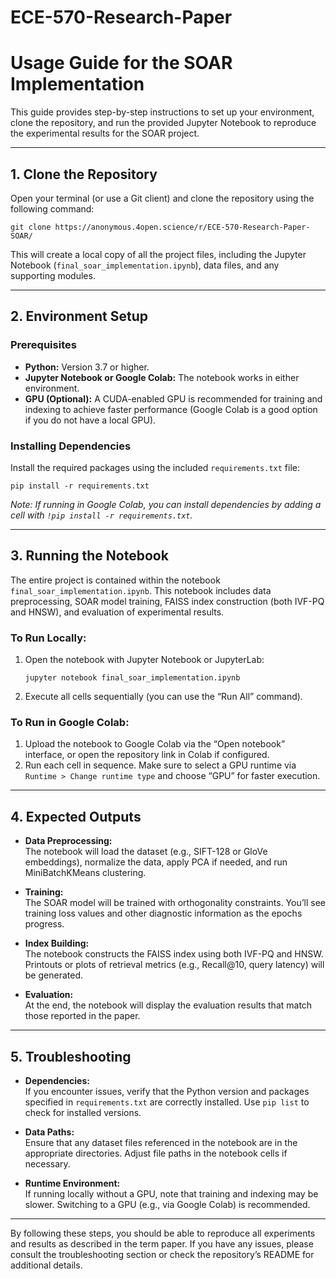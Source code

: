 # ECE-570-Research-Paper

# Usage Guide for the SOAR Implementation

This guide provides step-by-step instructions to set up your environment, clone the repository, and run the provided Jupyter Notebook to reproduce the experimental results for the SOAR project.

---

## 1. Clone the Repository

Open your terminal (or use a Git client) and clone the repository using the following command:

```
git clone https://anonymous.4open.science/r/ECE-570-Research-Paper-SOAR/
```

This will create a local copy of all the project files, including the Jupyter Notebook (`final_soar_implementation.ipynb`), data files, and any supporting modules.

---

## 2. Environment Setup

### Prerequisites

- **Python:** Version 3.7 or higher.
- **Jupyter Notebook or Google Colab:** The notebook works in either environment.
- **GPU (Optional):** A CUDA-enabled GPU is recommended for training and indexing to achieve faster performance (Google Colab is a good option if you do not have a local GPU).

### Installing Dependencies


Install the required packages using the included `requirements.txt` file:

```
pip install -r requirements.txt
```

*Note: If running in Google Colab, you can install dependencies by adding a cell with `!pip install -r requirements.txt`.*

---

## 3. Running the Notebook

The entire project is contained within the notebook `final_soar_implementation.ipynb`. This notebook includes data preprocessing, SOAR model training, FAISS index construction (both IVF-PQ and HNSW), and evaluation of experimental results.

### To Run Locally:

1. Open the notebook with Jupyter Notebook or JupyterLab:
   ```
   jupyter notebook final_soar_implementation.ipynb
   ```
2. Execute all cells sequentially (you can use the “Run All” command).

### To Run in Google Colab:

1. Upload the notebook to Google Colab via the “Open notebook” interface, or open the repository link in Colab if configured.
2. Run each cell in sequence. Make sure to select a GPU runtime via `Runtime > Change runtime type` and choose “GPU” for faster execution.

---

## 4. Expected Outputs

- **Data Preprocessing:**  
  The notebook will load the dataset (e.g., SIFT-128 or GloVe embeddings), normalize the data, apply PCA if needed, and run MiniBatchKMeans clustering.
  
- **Training:**  
  The SOAR model will be trained with orthogonality constraints. You’ll see training loss values and other diagnostic information as the epochs progress.

- **Index Building:**  
  The notebook constructs the FAISS index using both IVF-PQ and HNSW. Printouts or plots of retrieval metrics (e.g., Recall@10, query latency) will be generated.

- **Evaluation:**  
  At the end, the notebook will display the evaluation results that match those reported in the paper.

---

## 5. Troubleshooting

- **Dependencies:**  
  If you encounter issues, verify that the Python version and packages specified in `requirements.txt` are correctly installed. Use `pip list` to check for installed versions.

- **Data Paths:**  
  Ensure that any dataset files referenced in the notebook are in the appropriate directories. Adjust file paths in the notebook cells if necessary.

- **Runtime Environment:**  
  If running locally without a GPU, note that training and indexing may be slower. Switching to a GPU (e.g., via Google Colab) is recommended.

---

By following these steps, you should be able to reproduce all experiments and results as described in the term paper. If you have any issues, please consult the troubleshooting section or check the repository’s README for additional details.
